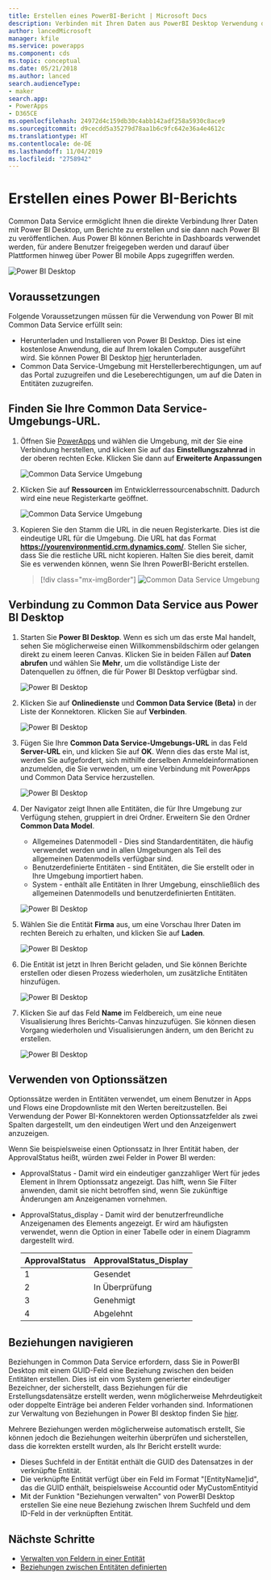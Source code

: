 ```yaml
---
title: Erstellen eines PowerBI-Bericht | Microsoft Docs
description: Verbinden mit Ihren Daten aus PowerBI Desktop Verwendung des Common Data Service-Konnektors.
author: lancedMicrosoft
manager: kfile
ms.service: powerapps
ms.component: cds
ms.topic: conceptual
ms.date: 05/21/2018
ms.author: lanced
search.audienceType:
- maker
search.app:
- PowerApps
- D365CE
ms.openlocfilehash: 24972d4c159db30c4abb142adf258a5930c8ace9
ms.sourcegitcommit: d9cecdd5a35279d78aa1b6c9fc642e36a4e4612c
ms.translationtype: HT
ms.contentlocale: de-DE
ms.lasthandoff: 11/04/2019
ms.locfileid: "2758942"
---
```

# <a name="create-a-power-bi-report"></a>Erstellen eines Power BI-Berichts
Common Data Service ermöglicht Ihnen die direkte Verbindung Ihrer Daten mit Power BI Desktop, um Berichte zu erstellen und sie dann nach Power BI zu veröffentlichen. Aus Power BI können Berichte in Dashboards verwendet werden, für andere Benutzer freigegeben werden und darauf über Plattformen hinweg über Power BI mobile Apps zugegriffen werden.

![Power BI Desktop](./media/data-platform-cds-powerbi-connector/PBIDesktop.png "Power BI Desktop")

## <a name="prerequisites"></a>Voraussetzungen

Folgende Voraussetzungen müssen für die Verwendung von Power BI mit Common Data Service erfüllt sein:

* Herunterladen und Installieren von Power BI Desktop. Dies ist eine kostenlose Anwendung, die auf Ihrem lokalen Computer ausgeführt wird. Sie können Power BI Desktop [hier](https://powerbi.microsoft.com/desktop/) herunterladen.
* Common Data Service-Umgebung mit Herstellerberechtigungen, um auf das Portal zuzugreifen und die Leseberechtigungen, um auf die Daten in Entitäten zuzugreifen.

## <a name="finding-your-common-data-service-environment-url"></a>Finden Sie Ihre Common Data Service-Umgebungs-URL.

1. Öffnen Sie [PowerApps](https://make.powerapps.com/?utm_source=padocs&utm_medium=linkinadoc&utm_campaign=referralsfromdoc) und wählen die Umgebung, mit der Sie eine Verbindung herstellen, und klicken Sie auf das **Einstellungszahnrad** in der oberen rechten Ecke. Klicken Sie dann auf **Erweiterte Anpassungen**

    ![Common Data Service Umgebung](./media/data-platform-cds-powerbi-connector/CDSEnv1.png "Common Data Service Umgebung")

2. Klicken Sie auf **Ressourcen** im Entwicklerressourcenabschnitt. Dadurch wird eine neue Registerkarte geöffnet.

    ![Common Data Service Umgebung](./media/data-platform-cds-powerbi-connector/CDSEnv2.png "Common Data Service Umgebung")

3. Kopieren Sie den Stamm die URL in die neuen Registerkarte. Dies ist die eindeutige URL für die Umgebung. Die URL hat das Format **https://yourenvironmentid.crm.dynamics.com/**. Stellen Sie sicher, dass Sie die restliche URL nicht kopieren. Halten Sie dies bereit, damit Sie es verwenden können, wenn Sie Ihren PowerBI-Bericht erstellen.

    > [!div class="mx-imgBorder"] 
    > ![Common Data Service Umgebung](./media/data-platform-cds-powerbi-connector/CDSEnv3.png "Common Data Service Umgebung")

## <a name="connecting-to-common-data-service-from-power-bi-desktop"></a>Verbindung zu Common Data Service aus Power BI Desktop

1. Starten Sie **Power BI Desktop**. Wenn es sich um das erste Mal handelt, sehen Sie möglicherweise einen Willkommensbildschirm oder gelangen direkt zu einem leeren Canvas. Klicken Sie in beiden Fällen auf **Daten abrufen** und wählen Sie **Mehr**, um die vollständige Liste der Datenquellen zu öffnen, die für Power BI Desktop verfügbar sind.

    ![Power BI Desktop](./media/data-platform-cds-powerbi-connector/CreateReport1.png "Power BI Desktop")

2. Klicken Sie auf **Onlinedienste** und **Common Data Service (Beta)** in der Liste der Konnektoren. Klicken Sie auf **Verbinden**.

    ![Power BI Desktop](./media/data-platform-cds-powerbi-connector/CreateReport2.png "Power BI Desktop")

3. Fügen Sie Ihre **Common Data Service-Umgebungs-URL** in das Feld **Server-URL** ein, und klicken Sie auf **OK**. Wenn dies das erste Mal ist, werden Sie aufgefordert, sich mithilfe derselben Anmeldeinformationen anzumelden, die Sie verwenden, um eine Verbindung mit PowerApps und Common Data Service herzustellen.

    ![Power BI Desktop](./media/data-platform-cds-powerbi-connector/CreateReport3.png "Power BI Desktop")

4. Der Navigator zeigt Ihnen alle Entitäten, die für Ihre Umgebung zur Verfügung stehen, gruppiert in drei Ordner. Erweitern Sie den Ordner **Common Data Model**.

    * Allgemeines Datenmodell - Dies sind Standardentitäten, die häufig verwendet werden und in allen Umgebungen als Teil des allgemeinen Datenmodells verfügbar sind.
    * Benutzerdefinierte Entitäten - sind Entitäten, die Sie erstellt oder in Ihre Umgebung importiert haben.
    * System - enthält alle Entitäten in Ihrer Umgebung, einschließlich des allgemeinen Datenmodells und benutzerdefinierten Entitäten.

    ![Power BI Desktop](./media/data-platform-cds-powerbi-connector/CreateReport4.png "Power BI Desktop")

5. Wählen Sie die Entität **Firma** aus, um eine Vorschau Ihrer Daten im rechten Bereich zu erhalten, und klicken Sie auf **Laden**.

    ![Power BI Desktop](./media/data-platform-cds-powerbi-connector/CreateReport5.png "Power BI Desktop")

6. Die Entität ist jetzt in Ihren Bericht geladen, und Sie können Berichte erstellen oder diesen Prozess wiederholen, um zusätzliche Entitäten hinzufügen.

    ![Power BI Desktop](./media/data-platform-cds-powerbi-connector/CreateReport6.png "Power BI Desktop")

7. Klicken Sie auf das Feld **Name** im Feldbereich, um eine neue Visualisierung Ihres Berichts-Canvas hinzuzufügen. Sie können diesen Vorgang wiederholen und Visualisierungen ändern, um den Bericht zu erstellen.

    ![Power BI Desktop](./media/data-platform-cds-powerbi-connector/CreateReport7.png "Power BI Desktop")


## <a name="using-option-sets"></a>Verwenden von Optionssätzen

Optionssätze werden in Entitäten verwendet, um einem Benutzer in Apps und Flows eine Dropdownliste mit den Werten bereitzustellen. Bei Verwendung der Power BI-Konnektoren werden Optionssatzfelder als zwei Spalten dargestellt, um den eindeutigen Wert und den Anzeigenwert anzuzeigen.

Wenn Sie beispielsweise einen Optionssatz in Ihrer Entität haben, der ApprovalStatus heißt, würden zwei Felder in Power BI werden:

* ApprovalStatus - Damit wird ein eindeutiger ganzzahliger Wert für jedes Element in Ihrem Optionssatz angezeigt. Das hilft, wenn Sie Filter anwenden, damit sie nicht betroffen sind, wenn Sie zukünftige Änderungen am Anzeigenamen vornehmen.
* ApprovalStatus_display - Damit wird der benutzerfreundliche Anzeigenamen des Elements angezeigt. Er wird am häufigsten verwendet, wenn die Option in einer Tabelle oder in einem Diagramm dargestellt wird.

    |ApprovalStatus|ApprovalStatus_Display|
    |---------|---------|
    1|Gesendet
    2|In Überprüfung
    3|Genehmigt
    4|Abgelehnt

## <a name="navigating-relationships"></a>Beziehungen navigieren

Beziehungen in Common Data Service erfordern, dass Sie in PowerBI Desktop mit einem GUID-Feld eine Beziehung zwischen den beiden Entitäten erstellen. Dies ist ein vom System generierter eindeutiger Bezeichner, der sicherstellt, dass Beziehungen für die Erstellungsdatensätze erstellt werden, wenn möglicherweise Mehrdeutigkeit oder doppelte Einträge bei anderen Felder vorhanden sind. Informationen zur Verwaltung von Beziehungen in Power BI desktop finden Sie [hier](https://docs.microsoft.com/power-bi/desktop-create-and-manage-relationships).

Mehrere Beziehungen werden möglicherweise automatisch erstellt, Sie können jedoch die Beziehungen weiterhin überprüfen und sicherstellen, dass die korrekten erstellt wurden, als Ihr Bericht erstellt wurde:

* Dieses Suchfeld in der Entität enthält die GUID des Datensatzes in der verknüpfte Entität.
* Die verknüpfte Entität verfügt über ein Feld im Format "[EntityName]id", das die GUID enthält, beispielsweise Accountid oder MyCustomEntityid
* Mit der Funktion "Beziehungen verwalten" von PowerBI Desktop erstellen Sie eine neue Beziehung zwischen Ihrem Suchfeld und dem ID-Feld in der verknüpften Entität.


## <a name="next-steps"></a>Nächste Schritte
* [Verwalten von Feldern in einer Entität](data-platform-manage-fields.md)
* [Beziehungen zwischen Entitäten definierten](data-platform-entity-lookup.md)



